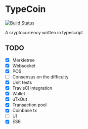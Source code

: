 # TypeCoin

[![Build Status](https://travis-ci.com/SC4RECOIN/TypeCoin.svg?token=d3A7dM8RkmrqdA4Ky1Zy&branch=master)](https://travis-ci.com/SC4RECOIN/TypeCoin)

A cryptocurrency written in typescript

## TODO

- [x] Merkletree
- [x] Websocket
- [X] POS
- [ ] Consensus on the difficulty
- [x] Unit tests
- [x] TravisCI integration
- [x] Wallet
- [x] uTxOut
- [x] Transaction pool
- [x] Coinbase tx
- [ ] UI
- [x] ES6
